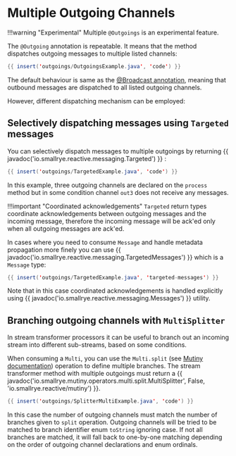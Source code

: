 # Multiple Outgoing Channels

!!!warning "Experimental"
    Multiple `@Outgoings` is an experimental feature.

The `@Outgoing` annotation is repeatable. It means that the method
dispatches outgoing messages to multiple listed channels:

``` java
{{ insert('outgoings/OutgoingsExample.java', 'code') }}
```

The default behaviour is same as the [@Broadcast annotation](broadcast.md),
meaning that outbound messages are dispatched to all listed outgoing channels.

However, different dispatching mechanism can be employed:

## Selectively dispatching messages using `Targeted` messages

You can selectively dispatch messages to multiple outgoings by returning
{{ javadoc('io.smallrye.reactive.messaging.Targeted') }} :

``` java
{{ insert('outgoings/TargetedExample.java', 'code') }}
```

In this example, three outgoing channels are declared on the `process` method
but in some condition channel `out3` does not receive any messages.

!!!important "Coordinated acknowledgements"
    `Targeted` return types coordinate acknowledgements between outgoing messages
    and the incoming message, therefore the incoming message will be ack'ed only
    when all outgoing messages are ack'ed.

In cases where you need to consume `Message` and handle metadata propagation
more finely you can use {{ javadoc('io.smallrye.reactive.messaging.TargetedMessages') }}
which is a `Message` type:

``` java
{{ insert('outgoings/TargetedExample.java', 'targeted-messages') }}
```

Note that in this case coordinated acknowledgements is handled explicitly
using {{ javadoc('io.smallrye.reactive.messaging.Messages') }} utility.

## Branching outgoing channels with `MultiSplitter`

In stream transformer processors it can be useful to branch out an incoming
stream into different sub-streams, based on some conditions.

When consuming a `Multi`, you can use the `Multi.split`
(see [Mutiny documentation](https://smallrye.io/smallrye-mutiny/latest/guides/multi-split/))
operation to define multiple branches.
The stream transformer method with multiple outgoings must return a
{{ javadoc('io.smallrye.mutiny.operators.multi.split.MultiSplitter', False, 'io.smallrye.reactive/mutiny') }}.

``` java
{{ insert('outgoings/SplitterMultiExample.java', 'code') }}
```

In this case the number of outgoing channels must match the number of branches given to `split` operation.
Outgoing channels will be tried to be matched to branch identifier enum `toString` ignoring case.
If not all branches are matched, it will fall back to one-by-one matching depending on the order of outgoing channel declarations and enum ordinals.

